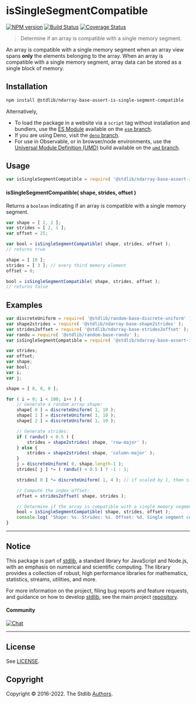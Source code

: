 <!--

@license Apache-2.0

Copyright (c) 2018 The Stdlib Authors.

Licensed under the Apache License, Version 2.0 (the "License");
you may not use this file except in compliance with the License.
You may obtain a copy of the License at

   http://www.apache.org/licenses/LICENSE-2.0

Unless required by applicable law or agreed to in writing, software
distributed under the License is distributed on an "AS IS" BASIS,
WITHOUT WARRANTIES OR CONDITIONS OF ANY KIND, either express or implied.
See the License for the specific language governing permissions and
limitations under the License.

-->

# isSingleSegmentCompatible

[![NPM version][npm-image]][npm-url] [![Build Status][test-image]][test-url] [![Coverage Status][coverage-image]][coverage-url] <!-- [![dependencies][dependencies-image]][dependencies-url] -->

> Determine if an array is compatible with a single memory segment.

<!-- Section to include introductory text. Make sure to keep an empty line after the intro `section` element and another before the `/section` close. -->

<section class="intro">

An array is compatible with a single memory segment when an array view spans **only** the elements belonging to the array. When an array is compatible with a single memory segment, array data can be stored as a single block of memory.

</section>

<!-- /.intro -->

<!-- Package usage documentation. -->

<section class="installation">

## Installation

```bash
npm install @stdlib/ndarray-base-assert-is-single-segment-compatible
```

Alternatively,

-   To load the package in a website via a `script` tag without installation and bundlers, use the [ES Module][es-module] available on the [`esm` branch][esm-url].
-   If you are using Deno, visit the [`deno` branch][deno-url].
-   For use in Observable, or in browser/node environments, use the [Universal Module Definition (UMD)][umd] build available on the [`umd` branch][umd-url].

</section>

<section class="usage">

## Usage

```javascript
var isSingleSegmentCompatible = require( '@stdlib/ndarray-base-assert-is-single-segment-compatible' );
```

#### isSingleSegmentCompatible( shape, strides, offset )

Returns a `boolean` indicating if an array is compatible with a single memory segment.

```javascript
var shape = [ 2, 2 ];
var strides = [ 2, 1 ];
var offset = 25;

var bool = isSingleSegmentCompatible( shape, strides, offset );
// returns true

shape = [ 10 ];
strides = [ 3 ]; // every third memory element
offset = 0;

bool = isSingleSegmentCompatible( shape, strides, offset );
// returns false
```

</section>

<!-- /.usage -->

<!-- Package usage notes. Make sure to keep an empty line after the `section` element and another before the `/section` close. -->

<section class="notes">

</section>

<!-- /.notes -->

<!-- Package usage examples. -->

<section class="examples">

## Examples

<!-- eslint no-undef: "error" -->

```javascript
var discreteUniform = require( '@stdlib/random-base-discrete-uniform' );
var shape2strides = require( '@stdlib/ndarray-base-shape2strides' );
var strides2offset = require( '@stdlib/ndarray-base-strides2offset' );
var randu = require( '@stdlib/random-base-randu' );
var isSingleSegmentCompatible = require( '@stdlib/ndarray-base-assert-is-single-segment-compatible' );

var strides;
var offset;
var shape;
var bool;
var i;
var j;

shape = [ 0, 0, 0 ];

for ( i = 0; i < 100; i++ ) {
    // Generate a random array shape:
    shape[ 0 ] = discreteUniform( 1, 10 );
    shape[ 1 ] = discreteUniform( 1, 10 );
    shape[ 2 ] = discreteUniform( 1, 10 );

    // Generate strides:
    if ( randu() < 0.5 ) {
        strides = shape2strides( shape, 'row-major' );
    } else {
        strides = shape2strides( shape, 'column-major' );
    }
    j = discreteUniform( 0, shape.length-1 );
    strides[ j ] *= ( randu() < 0.5 ) ? -1 : 1;

    strides[ 0 ] *= discreteUniform( 1, 4 ); // if scaled by 1, then single segment

    // Compute the index offset:
    offset = strides2offset( shape, strides );

    // Determine if the array is compatible with a single memory segment:
    bool = isSingleSegmentCompatible( shape, strides, offset );
    console.log( 'Shape: %s. Strides: %s. Offset: %d. Single segment compatible: %s.', shape.join( 'x' ), strides.join( ',' ), offset, bool );
}
```

</section>

<!-- /.examples -->

<!-- Section to include cited references. If references are included, add a horizontal rule *before* the section. Make sure to keep an empty line after the `section` element and another before the `/section` close. -->

<section class="references">

</section>

<!-- /.references -->

<!-- Section for related `stdlib` packages. Do not manually edit this section, as it is automatically populated. -->

<section class="related">

</section>

<!-- /.related -->

<!-- Section for all links. Make sure to keep an empty line after the `section` element and another before the `/section` close. -->


<section class="main-repo" >

* * *

## Notice

This package is part of [stdlib][stdlib], a standard library for JavaScript and Node.js, with an emphasis on numerical and scientific computing. The library provides a collection of robust, high performance libraries for mathematics, statistics, streams, utilities, and more.

For more information on the project, filing bug reports and feature requests, and guidance on how to develop [stdlib][stdlib], see the main project [repository][stdlib].

#### Community

[![Chat][chat-image]][chat-url]

---

## License

See [LICENSE][stdlib-license].


## Copyright

Copyright &copy; 2016-2022. The Stdlib [Authors][stdlib-authors].

</section>

<!-- /.stdlib -->

<!-- Section for all links. Make sure to keep an empty line after the `section` element and another before the `/section` close. -->

<section class="links">

[npm-image]: http://img.shields.io/npm/v/@stdlib/ndarray-base-assert-is-single-segment-compatible.svg
[npm-url]: https://npmjs.org/package/@stdlib/ndarray-base-assert-is-single-segment-compatible

[test-image]: https://github.com/stdlib-js/ndarray-base-assert-is-single-segment-compatible/actions/workflows/test.yml/badge.svg?branch=main
[test-url]: https://github.com/stdlib-js/ndarray-base-assert-is-single-segment-compatible/actions/workflows/test.yml?query=branch:main

[coverage-image]: https://img.shields.io/codecov/c/github/stdlib-js/ndarray-base-assert-is-single-segment-compatible/main.svg
[coverage-url]: https://codecov.io/github/stdlib-js/ndarray-base-assert-is-single-segment-compatible?branch=main

<!--

[dependencies-image]: https://img.shields.io/david/stdlib-js/ndarray-base-assert-is-single-segment-compatible.svg
[dependencies-url]: https://david-dm.org/stdlib-js/ndarray-base-assert-is-single-segment-compatible/main

-->

[chat-image]: https://img.shields.io/gitter/room/stdlib-js/stdlib.svg
[chat-url]: https://gitter.im/stdlib-js/stdlib/

[stdlib]: https://github.com/stdlib-js/stdlib

[stdlib-authors]: https://github.com/stdlib-js/stdlib/graphs/contributors

[umd]: https://github.com/umdjs/umd
[es-module]: https://developer.mozilla.org/en-US/docs/Web/JavaScript/Guide/Modules

[deno-url]: https://github.com/stdlib-js/ndarray-base-assert-is-single-segment-compatible/tree/deno
[umd-url]: https://github.com/stdlib-js/ndarray-base-assert-is-single-segment-compatible/tree/umd
[esm-url]: https://github.com/stdlib-js/ndarray-base-assert-is-single-segment-compatible/tree/esm

[stdlib-license]: https://raw.githubusercontent.com/stdlib-js/ndarray-base-assert-is-single-segment-compatible/main/LICENSE

</section>

<!-- /.links -->
